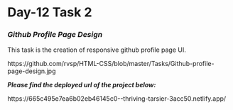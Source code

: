<h1>Day-12 Task 2 </h1>
<h3><b><i>Github Profile Page Design</i></b></h3>

<p>This task is the creation of responsive github profile page UI.</p>
<p>https://github.com/rvsp/HTML-CSS/blob/master/Tasks/Github-profile-page-design.jpg</p>

<p><b><i>Please find the deployed url of the project below:</i></b></p>
https://665c495e7ea6b02eb46145c0--thriving-tarsier-3acc50.netlify.app/

